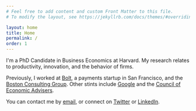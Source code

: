 ```yaml
---
# Feel free to add content and custom Front Matter to this file.
# To modify the layout, see https://jekyllrb.com/docs/themes/#overriding-theme-defaults

layout: home
title: Home
permalink: /
order: 1
---
```


I'm a PhD Candidate in Business Economics at Harvard. My research relates to productivity, innovation, and the behavior of firms.

Previously, I worked at [Bolt](https://bolt.com), a payments startup in San Francisco, and the [Boston Consulting Group](https://bcg.com). Other stints include [Google](https://chromeenterprise.google/os/) and the [Council of Economic Advisers](https://obamawhitehouse.archives.gov/sites/default/files/docs/ERP_2016_Book_Complete%20JA.pdf).

You can contact me by [email](mailto:8ksangani@gmail.com), or connect  on [Twitter](https://twitter.com/ksangani8) or [LinkedIn](https://www.linkedin.com/in/kunalsangani/).